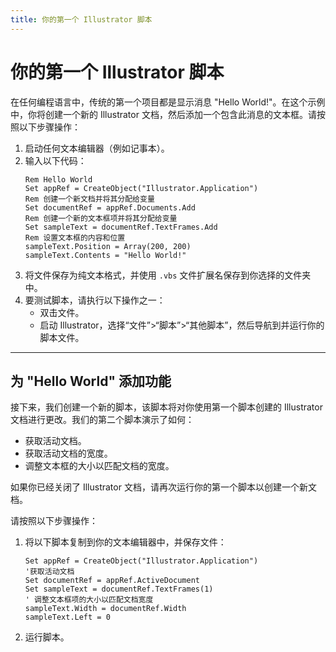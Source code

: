 ```yaml
---
title: 你的第一个 Illustrator 脚本
---
```

# 你的第一个 Illustrator 脚本

在任何编程语言中，传统的第一个项目都是显示消息 "Hello World!"。在这个示例中，你将创建一个新的 Illustrator 文档，然后添加一个包含此消息的文本框。请按照以下步骤操作：

1. 启动任何文本编辑器（例如记事本）。
2. 输入以下代码：
    ```vbscript
    Rem Hello World
    Set appRef = CreateObject("Illustrator.Application")
    Rem 创建一个新文档并将其分配给变量
    Set documentRef = appRef.Documents.Add
    Rem 创建一个新的文本框项并将其分配给变量
    Set sampleText = documentRef.TextFrames.Add
    Rem 设置文本框的内容和位置
    sampleText.Position = Array(200, 200)
    sampleText.Contents = "Hello World!"
    ```
3. 将文件保存为纯文本格式，并使用 `.vbs` 文件扩展名保存到你选择的文件夹中。
4. 要测试脚本，请执行以下操作之一：
    - 双击文件。
    - 启动 Illustrator，选择“文件”>“脚本”>“其他脚本”，然后导航到并运行你的脚本文件。

---

## 为 "Hello World" 添加功能

接下来，我们创建一个新的脚本，该脚本将对你使用第一个脚本创建的 Illustrator 文档进行更改。我们的第二个脚本演示了如何：

- 获取活动文档。
- 获取活动文档的宽度。
- 调整文本框的大小以匹配文档的宽度。

如果你已经关闭了 Illustrator 文档，请再次运行你的第一个脚本以创建一个新文档。

请按照以下步骤操作：

1. 将以下脚本复制到你的文本编辑器中，并保存文件：
    ```vbscript
    Set appRef = CreateObject("Illustrator.Application")
    '获取活动文档
    Set documentRef = appRef.ActiveDocument
    Set sampleText = documentRef.TextFrames(1)
    ' 调整文本框项的大小以匹配文档宽度
    sampleText.Width = documentRef.Width
    sampleText.Left = 0
    ```
2. 运行脚本。